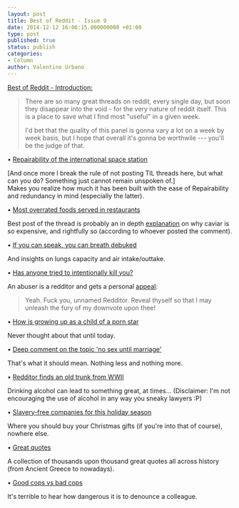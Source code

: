 ```yaml
---
layout: post
title: Best of Reddit - Issue 9
date: 2014-12-12 16:06:15.000000000 +01:00
type: post
published: true
status: publish
categories:
- Column
author: Valentino Urbano 
---
```


[Best of Reddit - Introduction:][0]

> There are so many great threads on reddit, every single day, but soon they disappear into the void - for the very nature of reddit itself. This is a place to save what I find most "useful" in a given week.
> 
> I'd bet that the quality of this panel is gonna vary a lot on a week by week basis, but I hope that overall it's gonna be worthwile --- you'll be the judge of that.

• [Repairability of the international space station][1]

\[And once more I break the rule of not posting TIL threads here, but what can you do? Something just cannot remain unspoken of.\]  
Makes you realize how much it has been built with the ease of Repairability and redundancy in mind (especially the latter).

• [Most overrated foods served in restaurants][2]

Best post of the thread is probably an in depth [explanation][3] on why caviar is so expensive, and rightfully so (according to whoever posted the comment).

• [If you can speak, you can breath debuked][4]

And insights on lungs capacity and air intake/outtake.

• [Has anyone tried to intentionally kill you?][5]

An abuser is a redditor and gets a personal [appeal][6]:

> Yeah. Fuck you, unnamed Redditor. Reveal thyself so that I may unleash the fury of my downvote upon thee!

• [How is growing up as a child of a porn star][7]

Never thought about that until today.

• [Deep comment on the topic 'no sex until marriage'][8]

That's what it should mean. Nothing less and nothing more.

• [Redditor finds an old trunk from WWII][9]

Drinking alcohol can lead to something great, at times... (Disclaimer: I'm not encouraging the use of alcohol in any way you sneaky lawyers :P)

• [Slavery-free companies for this holiday season][10]

Where you should buy your Christmas gifts (if you're into that of course), nowhere else.

• [Great quotes][11]

A collection of thousands upon thousand great quotes all across history (from Ancient Greece to nowadays).

• [Good cops vs bad cops][12]

It's terrible to hear how dangerous it is to denounce a colleague.


[0]: http://www.myshar.org/best-of-reddit-introduction/
[1]: http://www.reddit.com/r/explainlikeimfive/comments/2ogiuk/eli5_why_is_there_so_much_clutter_and_loose_wires/
[2]: http://www.reddit.com/r/AskReddit/comments/2of6vg/chefs_of_reddit_whats_the_most_overrated_food/
[3]: http://www.reddit.com/r/AskReddit/comments/2of6vg/chefs_of_reddit_whats_the_most_overrated_food/cmmqdlz
[4]: http://www.reddit.com/r/ProtectAndServe/comments/2odvre/the_pernicious_myth_of_if_you_can_speak_you_can/
[5]: http://www.reddit.com/r/AskReddit/comments/2ovnqd/has_anyone_ever_tried_to_intentionally_kill_you/
[6]: http://www.reddit.com/r/AskReddit/comments/2ovnqd/has_anyone_ever_tried_to_intentionally_kill_you/cmrglhs
[7]: http://www.reddit.com/r/AskReddit/comments/2oxel5/children_of_porn_stars_how_has_this_affected_you/
[8]: http://www.reddit.com/r/AskMen/comments/2odoit/i_19f_want_to_wait_until_marriage_will_any_guy/
[9]: http://www.reddit.com/r/mildlyinteresting/comments/2osd0t/i_spilled_beer_on_this_old_trunk_and_revealed_a/
[10]: http://www.reddit.com/r/worldnews/comments/2ox2il/pope_to_shoppers_dont_buy_products_made_by/
[11]: http://www.reddit.com/r/AskReddit/comments/2ouhbb/what_quote_always_gives_you_chills/
[12]: http://www.reddit.com/r/AskReddit/comments/2p3qvo/good_cops_of_reddit_why_is_it_so_dangerous_to/